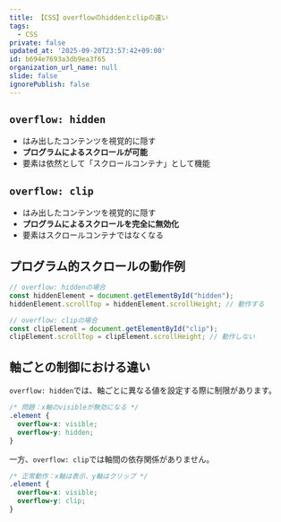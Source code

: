```yaml
---
title: 【CSS】overflowのhiddenとclipの違い
tags:
  - CSS
private: false
updated_at: '2025-09-20T23:57:42+09:00'
id: b694e7693a3db9ea3f65
organization_url_name: null
slide: false
ignorePublish: false
---
```

## `overflow: hidden`

- はみ出したコンテンツを視覚的に隠す
- **プログラムによるスクロールが可能**
- 要素は依然として「スクロールコンテナ」として機能

## `overflow: clip`

- はみ出したコンテンツを視覚的に隠す
- **プログラムによるスクロールを完全に無効化**
- 要素はスクロールコンテナではなくなる

## プログラム的スクロールの動作例

```javascript
// overflow: hiddenの場合
const hiddenElement = document.getElementById("hidden");
hiddenElement.scrollTop = hiddenElement.scrollHeight; // 動作する

// overflow: clipの場合
const clipElement = document.getElementById("clip");
clipElement.scrollTop = clipElement.scrollHeight; // 動作しない
```

## 軸ごとの制御における違い

`overflow: hidden`では、軸ごとに異なる値を設定する際に制限があります。

```css
/* 問題：x軸のvisibleが無効になる */
.element {
  overflow-x: visible;
  overflow-y: hidden;
}
```

一方、`overflow: clip`では軸間の依存関係がありません。

```css
/* 正常動作：x軸は表示、y軸はクリップ */
.element {
  overflow-x: visible;
  overflow-y: clip;
}
```
